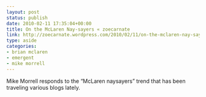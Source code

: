 ```yaml
---
layout: post
status: publish
date: 2010-02-11 17:35:04+00:00
title: On the McLaren Nay-sayers « zoecarnate
link: http://zoecarnate.wordpress.com/2010/02/11/on-the-mclaren-nay-sayers/
type: aside
categories:
- brian mclaren
- emergent
- mike morrell
---
```


Mike Morrell responds to the “McLaren naysayers” trend that has been traveling various blogs lately.
